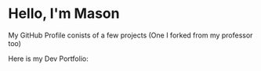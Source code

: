 # Hello, I'm Mason

My GitHub Profile conists of a few projects (One I forked from my professor too)

Here is my Dev Portfolio: 
